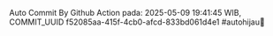 Auto Commit By Github Action pada: 2025-05-09 19:41:45 WIB, COMMIT_UUID f52085aa-415f-4cb0-afcd-833bd061d4e1 #autohijau🗿
